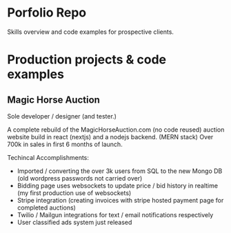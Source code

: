 # Porfolio Repo
Skills overview and code examples for prospective clients.

# Production projects & code examples

## Magic Horse Auction
Sole developer / designer (and tester.)

A complete rebuild of the MagicHorseAuction.com (no code reused) auction website build in react (nextjs) and a nodejs backend. (MERN stack)
Over 700k in sales in first 6 months of launch. 

Techincal Accomplishments:
* Imported / converting the over 3k users from SQL to the new Mongo DB (old wordpress passwords not carried over)
* Bidding page uses websockets to update price / bid history in realtime (my first production use of websockets)
* Stripe integration (creating invoices with stripe hosted payment page for completed auctions)
* Twilio / Mailgun integrations for text / email notifications respectively
* User classified ads system just released


